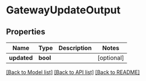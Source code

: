 # GatewayUpdateOutput

## Properties
Name | Type | Description | Notes
------------ | ------------- | ------------- | -------------
**updated** | **bool** |  | [optional] 

[[Back to Model list]](../README.md#documentation-for-models) [[Back to API list]](../README.md#documentation-for-api-endpoints) [[Back to README]](../README.md)


